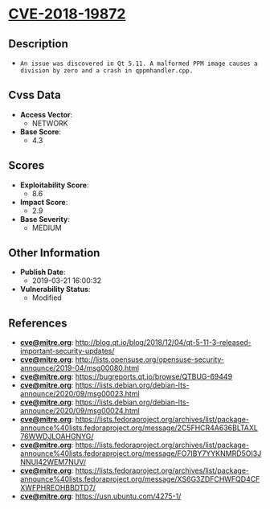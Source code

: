 
# [CVE-2018-19872](http://blog.qt.io/blog/2018/12/04/qt-5-11-3-released-important-security-updates/)

## Description

- `An issue was discovered in Qt 5.11. A malformed PPM image causes a division by zero and a crash in qppmhandler.cpp.`

## Cvss Data

- **Access Vector**:
  - NETWORK
- **Base Score**:
  - 4.3

## Scores

- **Exploitability Score**:
  - 8.6
- **Impact Score**:
  - 2.9
- **Base Severity**:
  - MEDIUM

## Other Information

- **Publish Date**:
  - 2019-03-21 16:00:32
- **Vulnerability Status**:
  - Modified

## References

- **cve@mitre.org**: http://blog.qt.io/blog/2018/12/04/qt-5-11-3-released-important-security-updates/
- **cve@mitre.org**: http://lists.opensuse.org/opensuse-security-announce/2019-04/msg00080.html
- **cve@mitre.org**: https://bugreports.qt.io/browse/QTBUG-69449
- **cve@mitre.org**: https://lists.debian.org/debian-lts-announce/2020/09/msg00023.html
- **cve@mitre.org**: https://lists.debian.org/debian-lts-announce/2020/09/msg00024.html
- **cve@mitre.org**: https://lists.fedoraproject.org/archives/list/package-announce%40lists.fedoraproject.org/message/2C5FHCR4A636BLTAXL76WWDJLOAHGNYG/
- **cve@mitre.org**: https://lists.fedoraproject.org/archives/list/package-announce%40lists.fedoraproject.org/message/FO7IBY7YYKNMRD5OI3JNNUI42WEM7NUV/
- **cve@mitre.org**: https://lists.fedoraproject.org/archives/list/package-announce%40lists.fedoraproject.org/message/XS6G3ZDFCHWFQD4CFXWFPHREOHBBDTD7/
- **cve@mitre.org**: https://usn.ubuntu.com/4275-1/
